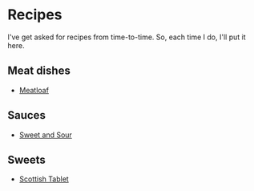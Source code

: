 # Recipes

I've get asked for recipes from time-to-time. So, each time I do, I'll put it here.

## Meat dishes

* [Meatloaf](meat/meatloaf.md)

## Sauces

* [Sweet and Sour](sauces/sweet-and-sour.md)

## Sweets

* [Scottish Tablet](sweets/scottish-tablet.md)
